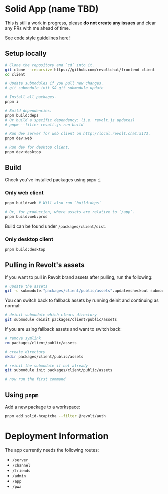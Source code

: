 # Solid App (name TBD)

This is still a work in progress, please **do not create any issues** and clear any PRs with me ahead of time.

See [code style guidelines here](./GUIDELINES.md)!

## Setup locally

```bash
# Clone the repository and `cd` into it.
git clone --recursive https://github.com/revoltchat/frontend client
cd client

# Update submodules if you pull new changes.
# git submodule init && git submodule update

# Install all packages.
pnpm i

# Build dependencies.
pnpm build:deps
# Or build a specific dependency: (i.e. revolt.js updates)
# pnpm --filter revolt.js run build

# Run dev server for web client on http://local.revolt.chat:5173.
pnpm dev:web

# Run dev for desktop client.
pnpm dev:desktop
```

## Build

Check you've installed packages using `pnpm i`.

### Only web client

```bash
pnpm build:web # Will also run `build:deps`

# Or, for production, where assets are relative to `/app`.
pnpm build:web:prod
```

Build can be found under `/packages/client/dist`.

### Only desktop client

```bash
pnpm build:desktop
```

## Pulling in Revolt's assets

If you want to pull in Revolt brand assets after pulling, run the following:

```bash
# update the assets
git -c submodule."packages/client/public/assets".update=checkout submodule update packages/client/public/assets
```

You can switch back to fallback assets by running deinit and continuing as normal:

```bash
# deinit submodule which clears directory
git submodule deinit packages/client/public/assets
```

If you are using fallback assets and want to switch back:

```bash
# remove symlink
rm packages/client/public/assets

# create directory
mkdir packages/client/public/assets

# reinit the submodule if not already
git submodule init packages/client/public/assets

# now run the first command
```

## Using `pnpm`

Add a new package to a workspace:

```bash
pnpm add solid-hcaptcha --filter @revolt/auth
```

# Deployment Information

The app currently needs the following routes:

- `/server`
- `/channel`
- `/friends`
- `/admin`
- `/app`
- `/pwa`
